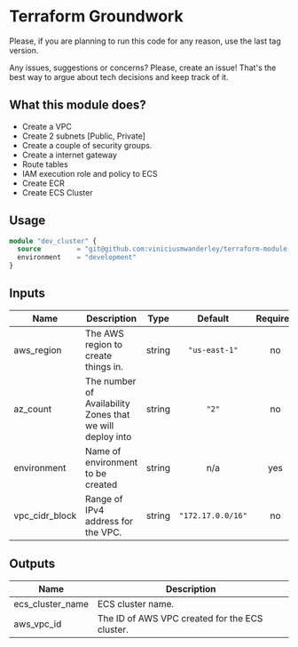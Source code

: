 # Terraform Groundwork

Please, if you are planning to run this code for any reason, use the last tag version.

Any issues, suggestions or concerns? 
Please, create an issue! 
That's the best way to argue about tech decisions and keep track of it.


## What this module does?
* Create a VPC
* Create 2 subnets [Public, Private]
* Create a couple of security groups.
* Create a internet gateway
* Route tables
* IAM execution role and policy to ECS
* Create ECR
* Create ECS Cluster


## Usage

```terraform
module "dev_cluster" {
  source         = "git@github.com:viniciusmwanderley/terraform-module-groundwork.git?ref=v0.2"
  environment    = "development"
}
```

## Inputs

| Name | Description | Type | Default | Required |
|------|-------------|:----:|:-----:|:-----:|
| aws\_region | The AWS region to create things in. | string | `"us-east-1"` | no |
| az\_count | The number of Availability Zones that we will deploy into | string | `"2"` | no |
| environment | Name of environment to be created | string | n/a | yes |
| vpc\_cidr\_block | Range of IPv4 address for the VPC. | string | `"172.17.0.0/16"` | no |

## Outputs

| Name | Description |
|------|-------------|
| ecs_cluster_name | ECS cluster name. |
| aws\_vpc\_id | The ID of AWS VPC created for the ECS cluster. ||

